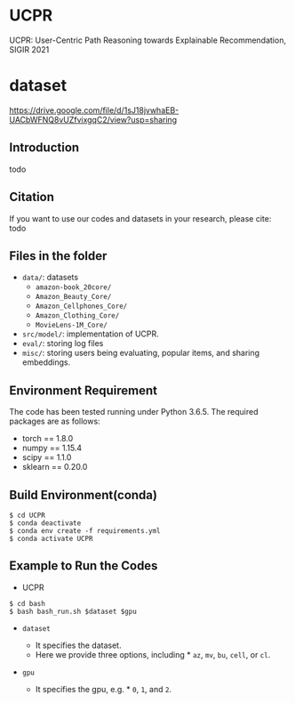 # UCPR

UCPR: User-Centric Path Reasoning towards Explainable Recommendation, SIGIR 2021


# dataset

https://drive.google.com/file/d/1sJ18jvwhaEB-UACbWFNQ8vUZfvixgqC2/view?usp=sharing


## Introduction
todo

## Citation 
If you want to use our codes and datasets in your research, please cite:
todo

## Files in the folder

- `data/`: datasets
  - `amazon-book_20core/`
  - `Amazon_Beauty_Core/`
  - `Amazon_Cellphones_Core/`
  - `Amazon_Clothing_Core/`
  - `MovieLens-1M_Core/`
- `src/model/`: implementation of UCPR.
- `eval/`: storing log files
- `misc/`: storing users being evaluating, popular items, and sharing embeddings.

## Environment Requirement
The code has been tested running under Python 3.6.5. The required packages are as follows:
* torch == 1.8.0
* numpy == 1.15.4
* scipy == 1.1.0
* sklearn == 0.20.0

## Build Environment(conda)
```
$ cd UCPR
$ conda deactivate
$ conda env create -f requirements.yml
$ conda activate UCPR
```

## Example to Run the Codes

* UCPR
```
$ cd bash
$ bash bash_run.sh $dataset $gpu
```

* `dataset`
  * It specifies the dataset.
  * Here we provide three options, including  * `az`, `mv`, `bu`, `cell`, or `cl`.

* `gpu`
  * It specifies the gpu, e.g. * `0`, `1`, and `2`.
